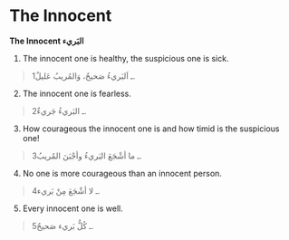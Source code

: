 The Innocent
============

**The Innocent البَريء**

1. The innocent one is healthy, the suspicious one is sick.

> 1ـ اَلبَريءُ صَحيحٌ، وَالمُريبُ عَليلٌ.

2. The innocent one is fearless.

> 2ـ البَريءُ جَريءٌ.

3. How courageous the innocent one is and how timid is the suspicious
one!

> 3ـ ما أشْجَعَ البَريءُ وأجْبَنَ المُريبُ.

4. No one is more courageous than an innocent person.

> 4ـ لا أشْجَعَ مِنْ بَريء.

5. Every innocent one is well.

> 5ـ كُلُّ بَريء صَحيحٌ.


